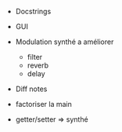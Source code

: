 - Docstrings

- GUI

- Modulation synthé a améliorer
  - filter
  - reverb
  - delay

- Diff notes

- factoriser la main

- getter/setter => synthé
